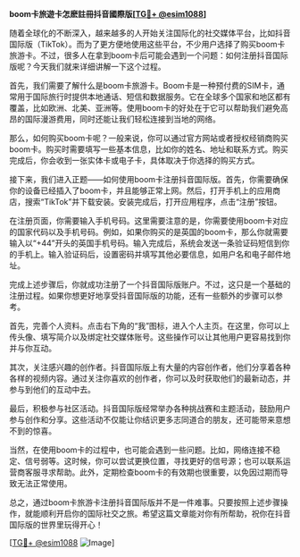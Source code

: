 **boom卡旅遊卡怎麽註冊抖音國際版[[TG💪+ @esim1088](https://t.me/s/esim1088)]**

随着全球化的不断深入，越来越多的人开始关注国际化的社交媒体平台，比如抖音国际版（TikTok）。而为了更方便地使用这些平台，不少用户选择了购买boom卡旅游卡。不过，很多人在拿到boom卡后可能会遇到一个问题：如何注册抖音国际版呢？今天我们就来详细讲解一下这个过程。

首先，我们需要了解什么是boom卡旅游卡。Boom卡是一种预付费的SIM卡，通常用于国际旅行时提供本地通话、短信和数据服务。它在全球多个国家和地区都有覆盖，比如欧洲、北美、亚洲等。使用boom卡的好处在于它可以帮助我们避免高昂的国际漫游费用，同时还能让我们轻松连接到当地的网络。

那么，如何购买boom卡呢？一般来说，你可以通过官方网站或者授权经销商购买boom卡。购买时需要填写一些基本信息，比如你的姓名、地址和联系方式。购买完成后，你会收到一张实体卡或电子卡，具体取决于你选择的购买方式。

接下来，我们进入正题——如何使用boom卡注册抖音国际版。首先，你需要确保你的设备已经插入了boom卡，并且能够正常上网。然后，打开手机上的应用商店，搜索“TikTok”并下载安装。安装完成后，打开应用程序，点击“注册”按钮。

在注册页面，你需要输入手机号码。这里需要注意的是，你需要使用boom卡对应的国家代码以及手机号码。例如，如果你购买的是英国的boom卡，那么你就需要输入以“+44”开头的英国手机号码。输入完成后，系统会发送一条验证码短信到你的手机上。输入验证码后，设置密码并填写其他必要信息，如用户名和电子邮件地址。

完成上述步骤后，你就成功注册了一个抖音国际版账户。不过，这只是一个基础的注册过程。如果你想更好地享受抖音国际版的功能，还有一些额外的步骤可以参考。

首先，完善个人资料。点击右下角的“我”图标，进入个人主页。在这里，你可以上传头像、填写简介以及绑定社交媒体账号。这些操作可以让其他用户更容易找到你并与你互动。

其次，关注感兴趣的创作者。抖音国际版上有大量的内容创作者，他们分享着各种各样的视频内容。通过关注你喜欢的创作者，你可以及时获取他们的最新动态，并参与到他们的互动中去。

最后，积极参与社区活动。抖音国际版经常举办各种挑战赛和主题活动，鼓励用户参与创作和分享。这些活动不仅能让你结识更多志同道合的朋友，还可能带来意想不到的惊喜。

当然，在使用boom卡的过程中，也可能会遇到一些问题。比如，网络连接不稳定、信号弱等。这时候，你可以尝试更换位置，寻找更好的信号源；也可以联系运营商客服寻求帮助。此外，定期检查boom卡的有效期也很重要，以免因过期而导致无法正常使用。

总之，通过boom卡旅游卡注册抖音国际版并不是一件难事。只要按照上述步骤操作，就能顺利开启你的国际社交之旅。希望这篇文章能对你有所帮助，祝你在抖音国际版的世界里玩得开心！

[[TG💪+ @esim1088](https://t.me/s/esim1088) ![Image](https://i.postimg.cc/4NQfJmqS/Snipaste-2025-05-13-00-14-12.png)]